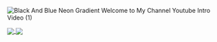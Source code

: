 
![Black And Blue Neon Gradient Welcome to My Channel Youtube Intro Video (1)](https://user-images.githubusercontent.com/100801498/176010555-fbfe752a-1d5e-41c4-b0f8-9b73bdfd0bca.gif)



<a href="">
  <img align="center" src="https://github-readme-stats-six-delta-16.vercel.app/api?username=Ryan-Perez&show_icons=true&theme=cobalt&hide_border=true" />
</a>
<a href="">
  <img align="center" src="https://github-readme-stats-six-delta-16.vercel.app/api/top-langs/?username=Ryan-Perez&theme=cobalt&hide_border=true&layout=compact" />
</a>



